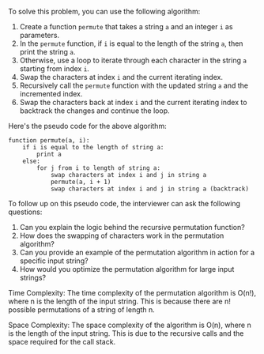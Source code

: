 To solve this problem, you can use the following algorithm:

1. Create a function `permute` that takes a string `a` and an integer `i` as parameters.
2. In the `permute` function, if `i` is equal to the length of the string `a`, then print the string `a`.
3. Otherwise, use a loop to iterate through each character in the string `a` starting from index `i`.
4. Swap the characters at index `i` and the current iterating index.
5. Recursively call the `permute` function with the updated string `a` and the incremented index.
6. Swap the characters back at index `i` and the current iterating index to backtrack the changes and continue the loop.


Here's the pseudo code for the above algorithm:

```plaintext
function permute(a, i):
    if i is equal to the length of string a:
        print a
    else:
        for j from i to length of string a:
            swap characters at index i and j in string a
            permute(a, i + 1)
            swap characters at index i and j in string a (backtrack)
```

To follow up on this pseudo code, the interviewer can ask the following questions:

1. Can you explain the logic behind the recursive permutation function?
2. How does the swapping of characters work in the permutation algorithm?
3. Can you provide an example of the permutation algorithm in action for a specific input string?
4. How would you optimize the permutation algorithm for large input strings?

Time Complexity: The time complexity of the permutation algorithm is O(n!), where n is the length of the input string. This is because there are n! possible permutations of a string of length n.

Space Complexity: The space complexity of the algorithm is O(n), where n is the length of the input string. This is due to the recursive calls and the space required for the call stack.